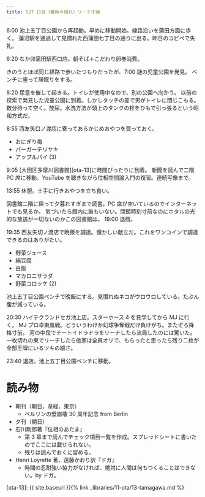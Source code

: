 ```yaml
---
title: 527 日目（曇時々晴れ）リーチ不発
---
```


6:00 池上五丁目公園から再起動。早めに移動開始。線路沿いを蒲田方面に歩く。
蓮沼駅を通過して見慣れた西蒲田七丁目の通りに出る。昨日のコピペで失礼。

6:20 なか卯蒲田駅西口店。朝そば＋こだわり卵券消費。

きのうとほぼ同じ経路で歩いたつもりだったが、7:00 謎の児童公園を発見。
ベンチに座って居眠りをする。

8:20 尿意を催して起きる。トイレが使用中なので、別の公園へ向かう。
以前の探索で発見した児童公園に到着。しかしタッチの差で男がトイレに閉じこもる。
数分待って空く。放尿。水洗方法が頭上のタンクの栓をひもで引っ張るという昭和方式だ。

8:55 西友矢口ノ渡店に寄ってあらかじめおやつを買っておく。
* おにぎり梅
* バーガーテリヤキ
* アップルパイ (3)

9:05 [大田区多摩川図書館][ota-13]に時間ぴったりに到着。
新聞を読んで二階 PC 席に移動。YouTube を聴きながら位相空間論入門の復習。連続写像まで。

13:55 休憩。土手に行きおやつを立ち食い。

図書館二階に戻って夕暮れすぎまで読書。PC 席が空いているのでインターネットでも見るか。
気づいたら館内に誰もいない。閉館時刻寸前なのにホタルの光的な放送が一切ないのかこの図書館は。
19:00 退館。

19:35 西友矢切ノ渡店で晩飯を調達。懐かしい献立だ。これをワンコインで調達できるのはありがたい。
* 野菜ジュース
* 絹豆腐
* 白飯
* マカロニサラダ
* 野菜コロッケ (2)

池上五丁目公園ベンチで晩飯にする。見慣れぬネコがウロウロしている。たぶん腹が減っている。

20:30 ハイテクランドセガ池上店。スターホース 4 を見学してから MJ に行く。
MJ プロ卓東風戦。どういうわけか幻球争奪戦だけ負けがち。またぞろ降格寸前。
河の中段でチートイドラドラをリーチしたら流局したのには驚いた。
一枚切れの東でリーチしたら他家は全員オリで、もらったと思ったら残り二枚が全部王牌にいるツキの細さ。

23:40 退店。池上五丁目公園ベンチに移動。

# 読み物

* 朝刊（朝日、産経、東京）
  * ベルリンの壁崩壊 30 周年記念 from Berlin
* 夕刊（朝日）
* 石川剛郎著『位相のあたま』
  * 第 3 章まで読んでチェック項目一覧を作成。スプレッドシートに書いたのでここには載せられない。
  * 残りは読んでおくに留める。
* Henri Loyrette 著、遠藤かおり訳『ドガ』
  * 時間の忍耐強い協力がなければ、絶対に人間は何もつくることはできない。by ドガ。

[ota-13]: {{ site.baseurl }}{% link _libraries/11-ota/13-tamagawa.md %}

